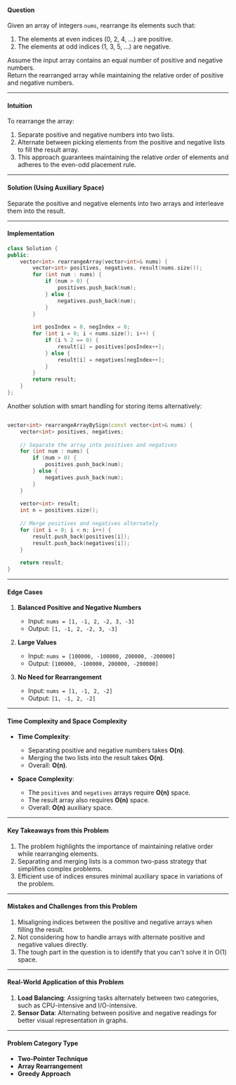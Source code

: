#### **Question**

Given an array of integers `nums`, rearrange its elements such that:

1. The elements at even indices (0, 2, 4, ...) are positive.
2. The elements at odd indices (1, 3, 5, ...) are negative.

Assume the input array contains an equal number of positive and negative numbers.  
Return the rearranged array while maintaining the relative order of positive and negative numbers.

---

#### **Intuition**

To rearrange the array:

1. Separate positive and negative numbers into two lists.
2. Alternate between picking elements from the positive and negative lists to fill the result array.
3. This approach guarantees maintaining the relative order of elements and adheres to the even-odd placement rule.

---

#### **Solution (Using Auxiliary Space)**

Separate the positive and negative elements into two arrays and interleave them into the result.

---

#### **Implementation**

```cpp
class Solution {
public:
    vector<int> rearrangeArray(vector<int>& nums) {
        vector<int> positives, negatives, result(nums.size());
        for (int num : nums) {
            if (num > 0) {
                positives.push_back(num);
            } else {
                negatives.push_back(num);
            }
        }
        
        int posIndex = 0, negIndex = 0;
        for (int i = 0; i < nums.size(); i++) {
            if (i % 2 == 0) {
                result[i] = positives[posIndex++];
            } else {
                result[i] = negatives[negIndex++];
            }
        }
        return result;
    }
};
```


Another solution with smart handling for storing items alternatively:

```cpp

vector<int> rearrangeArrayBySign(const vector<int>& nums) {
    vector<int> positives, negatives;
    
    // Separate the array into positives and negatives
    for (int num : nums) {
        if (num > 0) {
            positives.push_back(num);
        } else {
            negatives.push_back(num);
        }
    }
    
    vector<int> result;
    int n = positives.size();
    
    // Merge positives and negatives alternately
    for (int i = 0; i < n; i++) {
        result.push_back(positives[i]);
        result.push_back(negatives[i]);
    }
    
    return result;
}

```

---

#### **Edge Cases**

1. **Balanced Positive and Negative Numbers**
    
    - Input: `nums = [1, -1, 2, -2, 3, -3]`
    - Output: `[1, -1, 2, -2, 3, -3]`
2. **Large Values**
    
    - Input: `nums = [100000, -100000, 200000, -200000]`
    - Output: `[100000, -100000, 200000, -200000]`
3. **No Need for Rearrangement**
    
    - Input: `nums = [1, -1, 2, -2]`
    - Output: `[1, -1, 2, -2]`

---

#### **Time Complexity and Space Complexity**

- **Time Complexity**:
    
    - Separating positive and negative numbers takes **O(n)**.
    - Merging the two lists into the result takes **O(n)**.
    - Overall: **O(n)**.
- **Space Complexity**:
    
    - The `positives` and `negatives` arrays require **O(n)** space.
    - The result array also requires **O(n)** space.
    - Overall: **O(n)** auxiliary space.

---

#### **Key Takeaways from this Problem**

1. The problem highlights the importance of maintaining relative order while rearranging elements.
2. Separating and merging lists is a common two-pass strategy that simplifies complex problems.
3. Efficient use of indices ensures minimal auxiliary space in variations of the problem.

---

#### **Mistakes and Challenges from this Problem**

1. Misaligning indices between the positive and negative arrays when filling the result.
2. Not considering how to handle arrays with alternate positive and negative values directly.
3. The tough part in the question is to identify that you can't solve it in O(1) space.

---

#### **Real-World Application of this Problem**

1. **Load Balancing**: Assigning tasks alternately between two categories, such as CPU-intensive and I/O-intensive.
2. **Sensor Data**: Alternating between positive and negative readings for better visual representation in graphs.

---

#### **Problem Category Type**

- **Two-Pointer Technique**
- **Array Rearrangement**
- **Greedy Approach**